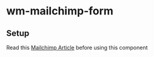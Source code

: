 # wm-mailchimp-form

## Setup

Read this [Mailchimp Article](https://mailchimp.com/help/host-your-own-signup-forms/) before using this component
